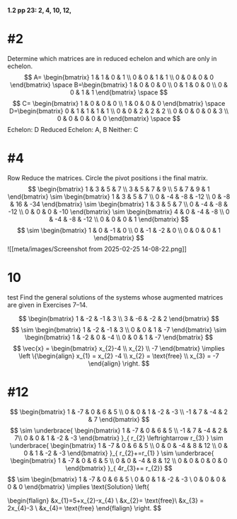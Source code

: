 **1.2 pp 23: 2, 4, 10, 12,**


# #2
Determine which matrices are in reduced echelon and which are only in echelon.
$$
A= \begin{bmatrix}
1 & 1 & 0 & 1 \\
0 & 0 & 1 & 1  \\
0 & 0 & 0 & 0
\end{bmatrix}
\space 
B=\begin{bmatrix}
1 & 0 & 0 & 0 \\
0 & 1 & 0 & 0 \\
0 & 0 & 1 & 1
\end{bmatrix}
\space 
$$
$$
C= \begin{bmatrix}
1 & 0 & 0 & 0 \\
1 & 0 & 0 & 0
\end{bmatrix}
\space 
D=\begin{bmatrix}
0 & 1 & 1 & 1 & 1 \\
0 & 0 & 2 & 2 & 2 \\
0 & 0 & 0 & 0 & 3 \\
0 & 0 & 0 & 0 & 0
\end{bmatrix}
\space 
$$
Echelon:  D
Reduced Echelon: A, B
Neither: C

# #4
Row Reduce the matrices. Circle the pivot positions i the final matrix.
$$
\begin{bmatrix}
1 & 3 & 5 & 7 \\
3 & 5 & 7 & 9 \\
5 & 7 & 9 & 1
\end{bmatrix} \sim \begin{bmatrix}
1 & 3 & 5 & 7 \\
0 & -4 & -8 & -12 \\
0 & -8 & 16 & -34
\end{bmatrix} \sim 
\begin{bmatrix}
1 & 3 & 5 & 7 \\
0 & -4 & -8 & -12 \\
0 & 0 & 0 & -10
\end{bmatrix} \sim \begin{bmatrix}
4 & 0 & -4 & -8 \\
0 & -4 & -8 & -12 \\
0 & 0 & 0 & 1
\end{bmatrix}
$$
$$
\sim \begin{bmatrix}
1 & 0 & -1 & 0 \\
0 & -1 & -2 & 0 \\
0 & 0 & 0 & 1
\end{bmatrix}
$$
![[meta/images/Screenshot from 2025-02-25 14-08-22.png]]

# 10
test
Find the general solutions of the systems whose augmented matrices are given in Exercises 7–14.

$$
\begin{bmatrix}
1 & -2 & -1 & 3 \\
3 & -6 & -2 & 2
\end{bmatrix}
$$
$$
\sim \begin{bmatrix}
1 & -2 & -1 & 3 \\
0 & 0 & 1 & -7
\end{bmatrix} \sim \begin{bmatrix}
1 & -2 & 0 & -4 \\
0 & 0 & 1 & -7
\end{bmatrix}
$$
$$
\vec{x} = \begin{bmatrix}
x_{2}-4 \\
x_{2} \\
-7
\end{bmatrix}  \implies \left \{\begin{align}
x_{1} = x_{2} -4 \\
x_{2} = \text{free} \\
x_{3} = -7
\end{align}
\right.
$$

# #12

$$
\begin{bmatrix}
1 & -7 & 0 & 6 & 5 \\
0 & 0 & 1 & -2 & -3 \\
-1 & 7 & -4 & 2 & 7
\end{bmatrix}
$$
$$
\sim \underbrace{ \begin{bmatrix}
1 & -7 & 0 & 6 & 5 \\
-1 & 7 & -4 & 2 & 7\\
0 & 0 & 1 & -2 & -3
\end{bmatrix} }_{ r_{2} \leftrightarrow r_{3} } \sim \underbrace{ \begin{bmatrix}
1 & -7 & 0 & 6 & 5 \\
0 & 0 & -4 & 8 & 12 \\
0 & 0 & 1 & -2 & -3
\end{bmatrix} }_{ r_{2}+=r_{1} } \sim \underbrace{ \begin{bmatrix}
1 & -7 & 0 & 6 & 5 \\
0 & 0 & -4 & 8 & 12 \\
0 & 0 & 0 & 0 & 0
\end{bmatrix} }_{ 4r_{3}+= r_{2}}
$$
$$
\sim \begin{bmatrix}
1 & -7 & 0 & 6 & 5 \\
0 & 0 & 1 & -2 & -3 \\
0 & 0 & 0 & 0 & 0
\end{bmatrix} \implies \text{Solution} 
\left\{

\begin{flalign}
&x_{1}=5+x_{2}-x_{4} \\
&x_{2}= \text{free}\\
&x_{3} = 2x_{4}-3 \\
&x_{4}= \text{free}
\end{flalign}
\right.
$$







